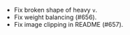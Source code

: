  * Fix broken shape of heavy `v`.
 * Fix weight balancing (#656).
 * Fix image clipping in README (#657).